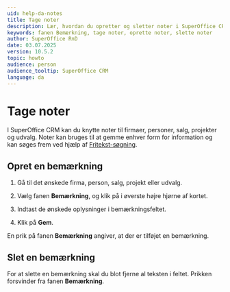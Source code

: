 ```yaml
---
uid: help-da-notes
title: Tage noter
description: Lær, hvordan du opretter og sletter noter i SuperOffice CRM.
keywords: fanen Bemærkning, tage noter, oprette noter, slette noter
author: SuperOffice RnD
date: 03.07.2025
version: 10.5.2
topic: howto
audience: person
audience_tooltip: SuperOffice CRM
language: da
---
```


# Tage noter

I SuperOffice CRM kan du knytte noter til firmaer, personer, salg, projekter og udvalg. Noter kan bruges til at gemme enhver form for information og kan søges frem ved hjælp af [Fritekst-søgning][1].

## Opret en bemærkning

1. Gå til det ønskede firma, person, salg, projekt eller udvalg.

1. Vælg fanen **Bemærkning**, og klik på <i class="ph ph-pencil-simple" aria-label="Rediger"></i> i øverste højre hjørne af kortet.

1. Indtast de ønskede oplysninger i bemærkningsfeltet.

1. Klik på **Gem**.

En prik på fanen **Bemærkning** angiver, at der er tilføjet en bemærkning.

## Slet en bemærkning

For at slette en bemærkning skal du blot fjerne al teksten i feltet. Prikken forsvinder fra fanen **Bemærkning**.

<!-- Referenced links -->
[1]: ../../search-options/learn/freetext-search.md
